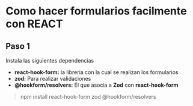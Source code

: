 # Como hacer formularios facilmente con REACT
## Paso 1
Instala las siguientes dependencias
- **react-hook-form:** la libreria con la cual se realizan los formularios  
- **zod:** Para realizar validaciones
- **@hookform/resolvers:** El que asocia a **Zod** con **react-hook-form**
> npm install react-hook-form  zod @hookform/resolvers